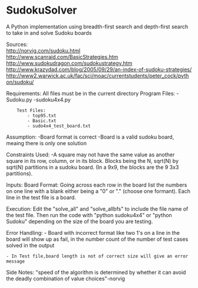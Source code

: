 # SudokuSolver
A Python implementation using breadth-first search and depth-first search to take in and solve Sudoku boards

Sources:    
    http://norvig.com/sudoku.html
    http://www.scanraid.com/BasicStrategies.htm
    http://www.sudokudragon.com/sudokustrategy.htm
    http://www.krazydad.com/blog/2005/09/29/an-index-of-sudoku-strategies/
    http://www2.warwick.ac.uk/fac/sci/moac/currentstudents/peter_cock/python/sudoku/

Requirements:
    All files must be in the current directory
        Program Files:
            -Sudoku.py
            -sudoku4x4.py 
        
        Test Files:
            - top95.txt
            - Basic.txt
            - sudo4x4_test_board.txt

Assumption:
    -Board format is correct
    -Board is a valid sudoku board, meaing there is only one solution
    
Constraints Used:
    -A square may not have the same value as another square in its row,
    column, or in its block. Blocks being the N, sqrt(N) by sqrt(N) partitions
    in a sudoku board. (In a 9x9, the blocks are the 9 3x3 partitions).

Inputs:
    Board Format: Going across each row in the board list the numbers on one line
                    with a blank either being a "0" or "." (choose one formant).
                    Each line in the test file is a board.

Execution:
    Edit the "solve_all" and "solve_allbfs" to include the file name of the test file.
    Then run the code with "python sudoku4x4" or "python Sudoku" depending on the size of
    the board you are testing.
    
Error Handling:
    - Board with incorrect format like two 1's on a line in the board will show up as fail,
      in the number count of the number of test cases solved in the output
      
    - In Test file,board length is not of correct size will give an error message
    
Side Notes:
    "speed of the algorithm is determined by whether it can avoid the deadly combination of value choices"-norvig
